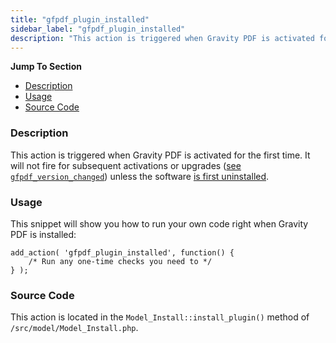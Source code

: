 ```yaml
---
title: "gfpdf_plugin_installed"
sidebar_label: "gfpdf_plugin_installed"
description: "This action is triggered when Gravity PDF is activated for the first time. It will not fire for subsequent activations or upgrades unless first uninstalled."
---
```


**Jump To Section**

* [Description](#description)
* [Usage](#usage)
* [Source Code](#source-code)

### Description 

This action is triggered when Gravity PDF is activated for the first time. It will not fire for subsequent activations or upgrades ([see `gfpdf_version_changed`](gfpdf_version_changed.md)) unless the software [is first uninstalled](user-global-settings.md#uninstall). 

### Usage 

This snippet will show you how to run your own code right when Gravity PDF is installed:

```
add_action( 'gfpdf_plugin_installed', function() {
	/* Run any one-time checks you need to */	
} );
```

### Source Code 

This action is located in the `Model_Install::install_plugin()` method of `/src/model/Model_Install.php`.